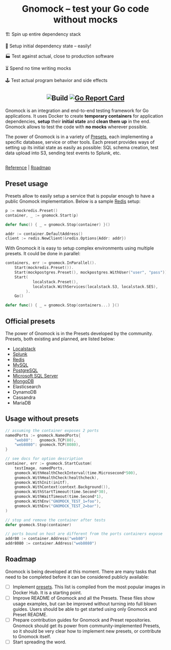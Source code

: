 # <div align="center">Gnomock – test your Go code without mocks</div>

🏗️ Spin up entire dependency stack

🎁 Setup initial dependency state – easily!

🏭 Test against actual, close to production software

⏳ Spend no time writing mocks

🕹️ Test actual program behavior and side effects

## <div align="center">![Build](https://github.com/orlangure/gnomock/workflows/Build/badge.svg) [![Go Report Card](https://goreportcard.com/badge/github.com/orlangure/gnomock)](https://goreportcard.com/report/github.com/orlangure/gnomock)</div>

Gnomock is an integration and end-to-end testing framework for Go applications.
It uses Docker to create **temporary containers** for application dependencies,
**setup** their **initial state** and **clean them up** in the end. Gnomock
allows to test the code with **no mocks** wherever possible.

The power of Gnomock is in a variety of [Presets](#official-presets), each
implementing a specific database, service or other tools. Each preset provides
ways of setting up its initial state as easily as possible: SQL schema
creation, test data upload into S3, sending test events to Splunk, etc.

## 

[Reference](https://pkg.go.dev/github.com/orlangure/gnomock?tab=doc) |
[Roadmap](#roadmap)

## 

## Preset usage

Presets allow to easily setup a service that is popular enough to have a public
Gnomock implementation. Below is a sample
[Redis](https://github.com/orlangure/gnomock-redis) setup:

```go
p := mockredis.Preset()
container, _ := gnomock.Start(p)

defer func() { _ = gnomock.Stop(container) }()

addr := container.DefaultAddress()
client := redis.NewClient(&redis.Options{Addr: addr})
```

With Gnomock it is easy to setup complex environments using multiple presets.
It could be done in parallel:

```go
containers, err := gnomock.InParallel().
    Start(mockredis.Preset()).
    Start(mockpostgres.Preset(), mockpostgres.WithUser("user", "pass")).
    Start(
            localstack.Preset(),
            localstack.WithServices(localstack.S3, localstack.SES),
         ).
    Go()

defer func() { _ = gnomock.Stop(containers...) }()
```

## Official presets

The power of Gnomock is in the Presets developed by the community. Presets,
both existing and planned, are listed below:

- [Localstack](https://github.com/orlangure/gnomock-localstack)
- [Splunk](https://github.com/orlangure/gnomock-splunk)
- [Redis](https://github.com/orlangure/gnomock-redis)
- [MySQL](https://github.com/orlangure/gnomock-mysql)
- [PostgreSQL](https://github.com/orlangure/gnomock-postgres)
- [Microsoft SQL Server](https://github.com/orlangure/gnomock-mssql)
- [MongoDB](https://github.com/orlangure/gnomock-mongo)
- Elasticsearch
- DynamoDB
- Cassandra
- MariaDB

## Usage without presets

```go
// assuming the container exposes 2 ports
namedPorts := gnomock.NamedPorts{
    "web80":   gnomock.TCP(80),
    "web8080": gnomock.TCP(8080),
}

// see docs for option description
container, err := gnomock.StartCustom(
    testImage, namedPorts,
    gnomock.WithHealthCheckInterval(time.Microsecond*500),
    gnomock.WithHealthCheck(healthcheck),
    gnomock.WithInit(initf),
    gnomock.WithContext(context.Background()),
    gnomock.WithStartTimeout(time.Second*30),
    gnomock.WithWaitTimeout(time.Second*1),
    gnomock.WithEnv("GNOMOCK_TEST_1=foo"),
    gnomock.WithEnv("GNOMOCK_TEST_2=bar"),
)

// stop and remove the container after tests
defer gnomock.Stop(container)

// ports bound on host are different from the ports containers expose
addr80 := container.Address("web80")
addr8080 := container.Address("web8080")
```

## Roadmap

Gnomock is being developed at this moment. There are many tasks that need to be
completed before it can be considered publicly available:

- [ ] Implement [presets](#official-presets). This list is compiled from the
  most popular images in Docker Hub. It is a starting point.
- [ ] Improve README of Gnomock and all the Presets. These files show usage
  examples, but can be improved without turning into full blown guides. Users
  should be able to get started using only Gnomock and Preset README.
- [ ] Prepare contribution guides for Gnomock and Preset repositories. Gnomock
  should get its power from community-implemented Presets, so it should be very
  clear how to implement new presets, or contribute to Gnomock itself.
- [ ] Start spreading the word.
